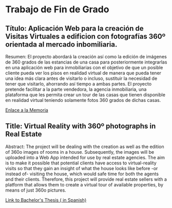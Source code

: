 # Trabajo de Fin de Grado

## Título: Aplicación Web para la creación de Visitas Virtuales a edificion con fotografías 360º orientada al mercado inbomiliaria.

Resumen: El proyecto abordará la creación así como la edición de imágenes de 360 grados de las estancias de una casa para posteriormente integrarlas en una aplicación web para inmobiliarias con el objetivo de que un posible cliente pueda ver los pisos en realidad virtual de manera que pueda tener una idea más clara antes de visitarlo o incluso, sustituir la necesidad de tener que visitarlo, ahorrando así tiempo a ambas partes. El proyecto pretende facilitar a la parte vendedora, la agencia inmobiliaria, una plataforma que les permita crear un tour de las casas que tienen disponible en realidad virtual teniendo solamente fotos 360 grados de dichas casas.

[Enlace a la Memoria](https://github.com/josegob/TFG-UGR/blob/master/Memoria%20TFG.pdf)

## Title: Virtual Reality with 360º photographs in Real Estate

Abstract: The project will be dealing with the creation as well as the edition of 360o images of rooms in a house. Subsequently, the images will be uploaded into a Web App intended for use by real estate agencies. The aim is to make it possible that potential clients have access to virtual-reality visits so that they gain an insight of what the house looks like before -or instead of- visiting the house, which would safe time for both the agents and their clients. Therefore, this project will provide real estate sellers with a platform that allows them to create a virtual tour of available properties, by means of just 360o pictures.

[Link to Bachelor's Thesis \( in Spanish\)](https://github.com/josegob/TFG-UGR/blob/master/Memoria%20TFG.pdf)
